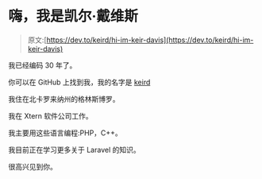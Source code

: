 # 嗨，我是凯尔·戴维斯

> 原文:[https://dev.to/keird/hi-im-keir-davis](https://dev.to/keird/hi-im-keir-davis)

我已经编码 30 年了。

你可以在 GitHub 上找到我，我的名字是 [keird](https://github.com/keird)

我住在北卡罗来纳州的格林斯博罗。

我在 Xtern 软件公司工作。

我主要用这些语言编程:PHP，C++。

我目前正在学习更多关于 Laravel 的知识。

很高兴见到你。